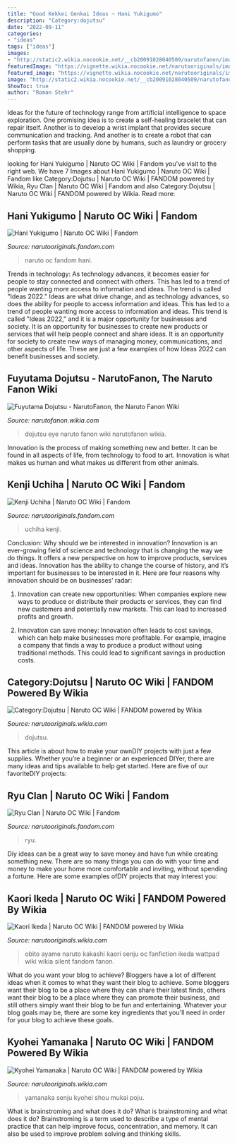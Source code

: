 ```yaml
---
title: "Good Kekkei Genkai Ideas ~ Hani Yukigumo"
description: "Category:dojutsu"
date: "2022-09-11"
categories:
- "ideas"
tags: ["ideas"]
images:
- "http://static2.wikia.nocookie.net/__cb20091028040509/narutofanon/images/2/26/Doaku_Eye.png"
featuredImage: "https://vignette.wikia.nocookie.net/narutooriginals/images/5/56/Hani_Yukigumo.jpeg/revision/latest?cb=20131008132602"
featured_image: "https://vignette.wikia.nocookie.net/narutooriginals/images/d/d0/Naruto_oc_shou_by_poju_fan-d7fryr2.png/revision/latest?cb=20151126231123"
image: "http://static2.wikia.nocookie.net/__cb20091028040509/narutofanon/images/2/26/Doaku_Eye.png"
ShowToc: true
author: "Roman Stehr"
---
```



Ideas for the future of technology range from artificial intelligence to space exploration. One promising idea is to create a self-healing bracelet that can repair itself. Another is to develop a wrist implant that provides secure communication and tracking. And another is to create a robot that can perform tasks that are usually done by humans, such as laundry or grocery shopping.

	

		
looking for Hani Yukigumo | Naruto OC Wiki | Fandom you've visit to the right web. We have 7 Images about Hani Yukigumo | Naruto OC Wiki | Fandom like Category:Dojutsu | Naruto OC Wiki | FANDOM powered by Wikia, Ryu Clan | Naruto OC Wiki | Fandom and also Category:Dojutsu | Naruto OC Wiki | FANDOM powered by Wikia. Read more:
		
    
## Hani Yukigumo | Naruto OC Wiki | Fandom

<img loading=lazy src="https://vignette.wikia.nocookie.net/narutooriginals/images/5/56/Hani_Yukigumo.jpeg/revision/latest?cb=20131008132602" onerror="this.onerror=null;this.src='https://tse2.mm.bing.net/th?id=OIP.7Eqlun48h0e0kCIOm_cL8wHaEL&amp;pid=15.1';" alt="Hani Yukigumo | Naruto OC Wiki | Fandom">

_Source: narutooriginals.fandom.com_

>naruto oc fandom hani. 

	

Trends in technology:
As technology advances, it becomes easier for people to stay connected and connect with others. This has led to a trend of people wanting more access to information and ideas. 
The trend is called "Ideas 2022." Ideas are what drive change, and as technology advances, so does the ability for people to access information and ideas. This has led to a trend of people wanting more access to information and ideas. 
This trend is called "Ideas 2022," and it is a major opportunity for businesses and society. It is an opportunity for businesses to create new products or services that will help people connect and share ideas. It is an opportunity for society to create new ways of managing money, communications, and other aspects of life. 
These are just a few examples of how Ideas 2022 can benefit businesses and society.

    
## Fuyutama Dojutsu - NarutoFanon, The Naruto Fanon Wiki

<img loading=lazy src="http://static2.wikia.nocookie.net/__cb20091028040509/narutofanon/images/2/26/Doaku_Eye.png" onerror="this.onerror=null;this.src='https://tse3.mm.bing.net/th?id=OIP.7uHVb_srjK1yRSoN5wLjOAHaHa&amp;pid=15.1';" alt="Fuyutama Dojutsu - NarutoFanon, the Naruto Fanon Wiki">

_Source: narutofanon.wikia.com_

>dojutsu eye naruto fanon wiki narutofanon wikia. 

	

Innovation is the process of making something new and better. It can be found in all aspects of life, from technology to food to art. Innovation is what makes us human and what makes us different from other animals.

    
## Kenji Uchiha | Naruto OC Wiki | Fandom

<img loading=lazy src="https://vignette.wikia.nocookie.net/narutooriginals/images/6/61/KenjiUchiha.jpg/revision/latest/scale-to-width-down/2000?cb=20200327051712" onerror="this.onerror=null;this.src='https://tse3.mm.bing.net/th?id=OIP.2avDPaD2aLro0nNlCFU3_QHaHa&amp;pid=15.1';" alt="Kenji Uchiha | Naruto OC Wiki | Fandom">

_Source: narutooriginals.fandom.com_

>uchiha kenji. 

	

Conclusion: Why should we be interested in innovation?
Innovation is an ever-growing field of science and technology that is changing the way we do things. It offers a new perspective on how to improve products, services and ideas. Innovation has the ability to change the course of history, and it’s important for businesses to be interested in it. Here are four reasons why innovation should be on businesses’ radar:
1) Innovation can create new opportunities: When companies explore new ways to produce or distribute their products or services, they can find new customers and potentially new markets. This can lead to increased profits and growth.

2) Innovation can save money: Innovation often leads to cost savings, which can help make businesses more profitable. For example, imagine a company that finds a way to produce a product without using traditional methods. This could lead to significant savings in production costs.

    
## Category:Dojutsu | Naruto OC Wiki | FANDOM Powered By Wikia

<img loading=lazy src="https://vignette.wikia.nocookie.net/narutooriginals/images/1/12/Akaigan.png/revision/latest?cb=20140921134805" onerror="this.onerror=null;this.src='https://tse2.mm.bing.net/th?id=OIP.aWtcXXJzOHHwFr_e8I0TcgHaHa&amp;pid=15.1';" alt="Category:Dojutsu | Naruto OC Wiki | FANDOM powered by Wikia">

_Source: narutooriginals.wikia.com_

>dojutsu. 

	

This article is about how to make your ownDIY projects with just a few supplies. Whether you’re a beginner or an experienced DIYer, there are many ideas and tips available to help get started. Here are five of our favoriteDIY projects: 

    
## Ryu Clan | Naruto OC Wiki | Fandom

<img loading=lazy src="https://vignette.wikia.nocookie.net/narutooriginals/images/3/3c/Kanjōgan.png/revision/latest?cb=20160720212234" onerror="this.onerror=null;this.src='https://tse2.mm.bing.net/th?id=OIP.qS1IR3xVTca1InkyT4t7vwHaGj&amp;pid=15.1';" alt="Ryu Clan | Naruto OC Wiki | Fandom">

_Source: narutooriginals.fandom.com_

>ryu. 

	

Diy ideas can be a great way to save money and have fun while creating something new. There are so many things you can do with your time and money to make your home more comfortable and inviting, without spending a fortune. Here are some examples ofDIY projects that may interest you: 

    
## Kaori Ikeda | Naruto OC Wiki | FANDOM Powered By Wikia

<img loading=lazy src="http://vignette2.wikia.nocookie.net/narutooriginals/images/8/8a/Ifmqsh.jpg/revision/latest?cb=20120324074656" onerror="this.onerror=null;this.src='https://tse2.mm.bing.net/th?id=OIP.ZewwmywCFpx6htUVfk3p5AHaE7&amp;pid=15.1';" alt="Kaori Ikeda | Naruto OC Wiki | FANDOM powered by Wikia">

_Source: narutooriginals.wikia.com_

>obito ayame naruto kakashi kaori senju oc fanfiction ikeda wattpad wiki wikia silent fandom fanon. 

	

What do you want your blog to achieve?
Bloggers have a lot of different ideas when it comes to what they want their blog to achieve. Some bloggers want their blog to be a place where they can share their latest finds, others want their blog to be a place where they can promote their business, and still others simply want their blog to be fun and entertaining. Whatever your blog goals may be, there are some key ingredients that you'll need in order for your blog to achieve these goals.

    
## Kyohei Yamanaka | Naruto OC Wiki | FANDOM Powered By Wikia

<img loading=lazy src="https://vignette.wikia.nocookie.net/narutooriginals/images/d/d0/Naruto_oc_shou_by_poju_fan-d7fryr2.png/revision/latest?cb=20151126231123" onerror="this.onerror=null;this.src='https://tse2.mm.bing.net/th?id=OIP.0-FI4tO6pi-HaqJrz6AO0AHaEM&amp;pid=15.1';" alt="Kyohei Yamanaka | Naruto OC Wiki | FANDOM powered by Wikia">

_Source: narutooriginals.wikia.com_

>yamanaka senju kyohei shou mukai poju. 

	

What is brainstroming and what does it do?
What is brainstroming and what does it do? Brainstroming is a term used to describe a type of mental practice that can help improve focus, concentration, and memory. It can also be used to improve problem solving and thinking skills.

